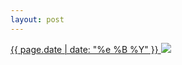 ```yaml
---
layout: post
---
```


<p>
  <a href="/498">
    <time>{{ page.date | date: "%e %B %Y" }}</time>
    <img src="{{ site.assets_url }}/498.jpg">
  </a>
  
</p>
